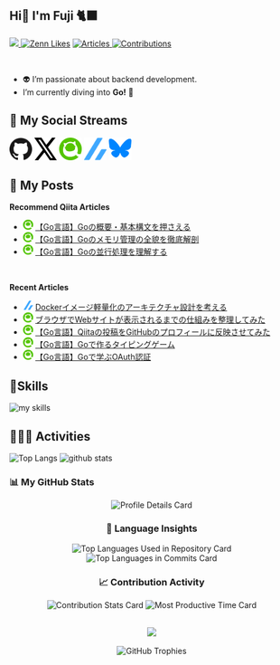 ## Hi👋 I'm Fuji 🐈‍⬛
<p align="left">
  <a href="https://github.com/anton-fuji">
    <img height="20" src="https://komarev.com/ghpvc/?username=anton-fuji" />
  </a>
  <a href="https://zenn.dev/fuuji"><img src="https://badgen.org/img/zenn/fuuji/likes?style=plastic" alt="Zenn Likes" /></a>
  <a href="https://qiita.com/fujifuji1414">
    <img src="https://badgen.org/img/qiita/fujifuji1414/articles?style=plastic" alt="Articles" />
  </a>
  <a href="https://qiita.com/fujifuji1414">
    <img src="https://badgen.org/img/qiita/fujifuji1414/contributions?style=plastic" alt="Contributions" />
  </a>
</p>
<br>

- 👽 I’m passionate about backend development.
- I’m currently diving into **Go!** 🚀

## 🔗 My Social Streams
[<img src="./img/social/github.svg" width="40" height="40" />](https://github.com/anton-fuji)
[<img src="./img/social/x.svg" width="40" height="40" />](https://x.com/sXq7XBrxuB87199)
[<img src="./img/social/qiita.png" width="40" height="40" />](https://qiita.com/fujifuji1414)
[<img src="./img/social/zenn.svg" width="40" height="40" />](https://zenn.dev/fuuji)
[<img src="./img/social/bluesky.svg" width="40" height="40" />](https://bsky.app/profile/fuji-fuji.bsky.social)

## 📝 My Posts
****Recommend Qiita Articles****
- ![](img/qiita.png) [【Go言語】Goの概要・基本構文を押さえる](https://qiita.com/fujifuji1414/items/1d37ee8d8626e1d2fa35)
- ![](img/qiita.png) [【Go言語】Goのメモリ管理の全貌を徹底解剖](https://qiita.com/fujifuji1414/items/359d754f9ab0ad2ccbb7)
- ![](img/qiita.png) [【Go言語】Goの並行処理を理解する](https://qiita.com/fujifuji1414/items/4b443f0666e7d558e0a9)
<br>



<!--[START POSTS]-->
**Recent Articles**
- ![](img/zenn.png) [Dockerイメージ軽量化のアーキテクチャ設計を考える](https://zenn.dev/fuuji/articles/9eb7f2aefcd6c5)
- ![](img/qiita.png) [ブラウザでWebサイトが表示されるまでの仕組みを整理してみた](https://qiita.com/fujifuji1414/items/f9c53b451fa4890b8bfc)
- ![](img/qiita.png) [【Go言語】Qiitaの投稿をGitHubのプロフィールに反映させてみた](https://qiita.com/fujifuji1414/items/f9606bb184951d4a3fb2)
- ![](img/qiita.png) [【Go言語】Goで作るタイピングゲーム](https://qiita.com/fujifuji1414/items/8717c4c4026772e787bd)
- ![](img/qiita.png) [【Go言語】Goで学ぶOAuth認証](https://qiita.com/fujifuji1414/items/98af4c0529430f112209)
<!--[END POSTS]-->



## 🌱Skills
<img alt="my skills" src="https://skillicons.dev/icons?theme=dark&perline=7&i=python,django,flask,go,docker,aws,react,githubactions,linux,mysql" />
<br>


## 🧑🏼‍💻 Activities
<div align="left"> 
  <img alt="Top Langs" height="170px" src="https://github-readme-stats.vercel.app/api?username=anton-fuji&theme=vue-dark&layout=compact" />
  <img alt="github stats" height="170px" src="https://github-readme-stats.vercel.app/api/top-langs/?username=anton-fuji&theme=vue-dark&layout=compact" />
</div>


### 📊 My GitHub Stats

<div align="center">
  <img src="https://github-profile-summary-cards.vercel.app/api/cards/profile-details?username=anton-fuji&theme=github_dark" alt="Profile Details Card" width="800" />
</div>

<div align="center">
  <h3>📌 Language Insights</h3>
  <div>
    <img src="https://github-profile-summary-cards.vercel.app/api/cards/repos-per-language?username=anton-fuji&theme=github_dark" alt="Top Languages Used in Repository Card" width="390" />
    <img src="https://github-profile-summary-cards.vercel.app/api/cards/most-commit-language?username=anton-fuji&theme=github_dark" alt="Top Languages in Commits Card" width="390" />
  </div>
</div>

<div align="center">
  <h3>📈 Contribution Activity</h3>
  <img src="https://github-profile-summary-cards.vercel.app/api/cards/stats?username=anton-fuji&theme=github_dark" alt="Contribution Stats Card" width="390" />
  <img src="https://github-profile-summary-cards.vercel.app/api/cards/productive-time?username=anton-fuji&theme=github_dark&utcOffset=9" alt="Most Productive Time Card" width="390" />
</div>
<br>

<p align="center">
  <a href="https://git.io/streak-stats">
    <img src="https://streak-stats.demolab.com?user=anton-fuji&theme=taiga&border_radius=4.3" />
  </a>
</p>

<div align="center">
  <img src="https://github-profile-trophy.vercel.app/?username=anton-fuji&theme=onedark" alt="GitHub Trophies" />
</div>









